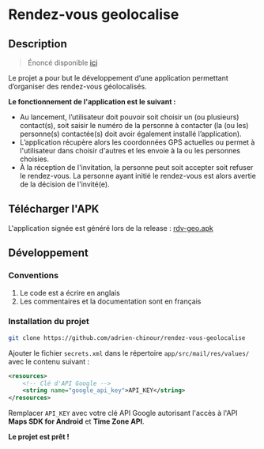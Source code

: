 # Rendez-vous geolocalise

## Description

> Énoncé disponible [ici](https://www.labri.fr/perso/zemmari/pam/Projet2017.pdf)

Le projet a pour but le développement d’une application permettant d’organiser des rendez-vous géolocalisés.

__Le fonctionnement de l'application est le suivant :__
- Au lancement, l’utilisateur doit pouvoir soit choisir un (ou 	plusieurs) contact(s), soit saisir le numéro de la personne à contacter (la (ou les) personne(s) contactée(s) doit	 avoir également installé l’application).
- L’application	récupère alors les coordonnées GPS actuelles ou permet à l'utilisateur dans choisir d'autres et les envoie à la ou les personnes choisies.
- À la réception de l'invitation, la personne peut soit accepter soit refuser le rendez-vous. La personne ayant initié le rendez-vous est alors avertie de la décision de l'invité(e).

## Télécharger l'APK

L'application signée est généré lors de la release : [rdv-geo.apk](https://github.com/adrien-chinour/rendez-vous-geolocalise/releases/latest/download/rdv-geo.apk)

## Développement

### Conventions

1. Le code est a écrire en anglais
2. Les commentaires et la documentation sont en français

### Installation du projet

```bash
git clone https://github.com/adrien-chinour/rendez-vous-geolocalise
```

Ajouter le fichier `secrets.xml` dans le répertoire `app/src/mail/res/values/` avec le contenu suivant :

```xml
<resources>
    <!-- Clé d'API Google -->
    <string name="google_api_key">API_KEY</string>
</resources>
```

Remplacer `API_KEY` avec votre clé API Google autorisant l'accès à l'API **Maps SDK for Android** et **Time Zone API**.

**Le projet est prêt !**
